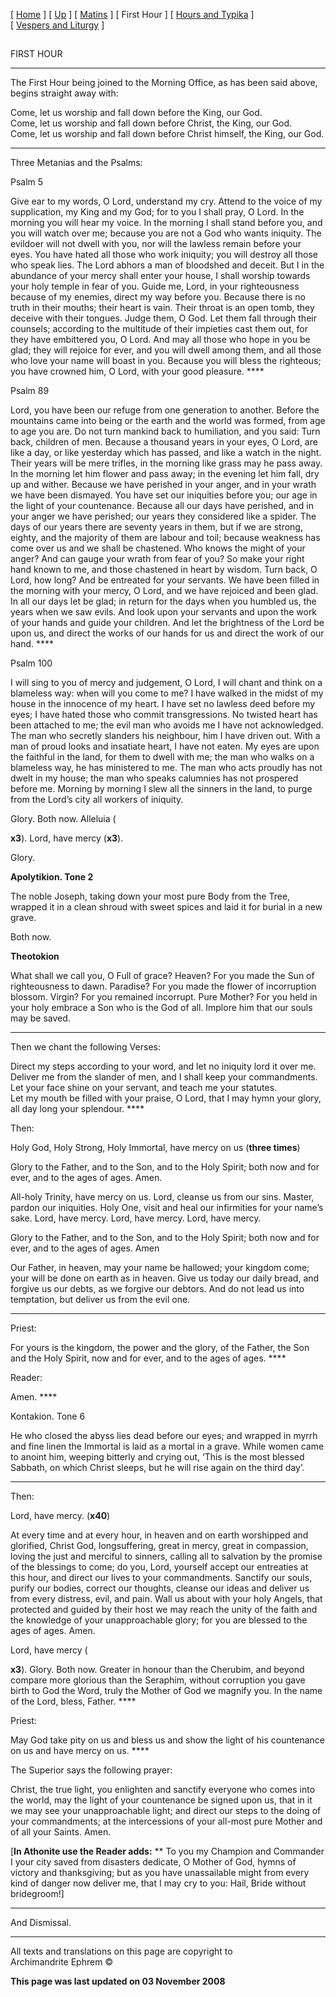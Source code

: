\[ [Home](index.md) \] \[ [Up](holy.md) \] \[ [Matins](HWSat-M.md) \]
\[ First Hour \] \[ [Hours and Typika](HWSat-Hrs.md) \]
\[ [Vespers and Liturgy](HWSat-V.md) \]

## 

FIRST HOUR

****

The First Hour being joined to the Morning Office, as has been said
above, begins straight away with:

Come, let us worship and fall down before the King, our God.  
Come, let us worship and fall down before Christ, the King, our God.  
Come, let us worship and fall down before Christ himself, the King, our
God.

****

Three Metanias and the Psalms:

Psalm 5  

Give ear to my words, O Lord, understand my cry. Attend to the voice of
my supplication, my King and my God; for to you I shall pray, O Lord. In
the morning you will hear my voice. In the morning I shall stand before
you, and you will watch over me; because you are not a God who wants
iniquity. The evildoer will not dwell with you, nor will the lawless
remain before your eyes. You have hated all those who work iniquity; you
will destroy all those who speak lies. The Lord abhors a man of
bloodshed and deceit. But I in the abundance of your mercy shall enter
your house, I shall worship towards your holy temple in fear of you.
Guide me, Lord, in your righteousness because of my enemies, direct my
way before you. Because there is no truth in their mouths; their heart
is vain. Their throat is an open tomb, they deceive with their tongues.
Judge them, O God. Let them fall through their counsels; according to
the multitude of their impieties cast them out, for they have embittered
you, O Lord. And may all those who hope in you be glad; they will
rejoice for ever, and you will dwell among them, and all those who love
your name will boast in you. Because you will bless the righteous; you
have crowned him, O Lord, with your good pleasure. ****

Psalm 89  

Lord, you have been our refuge from one generation to another. Before
the mountains came into being or the earth and the world was formed,
from age to age you are. Do not turn mankind back to humiliation, and
you said: Turn back, children of men. Because a thousand years in your
eyes, O Lord, are like a day, or like yesterday which has passed, and
like a watch in the night. Their years will be mere trifles, in the
morning like grass may he pass away. In the morning let him flower and
pass away; in the evening let him fall, dry up and wither. Because we
have perished in your anger, and in your wrath we have been dismayed.
You have set our iniquities before you; our age in the light of your
countenance. Because all our days have perished, and in your anger we
have perished; our years they considered like a spider. The days of our
years there are seventy years in them, but if we are strong, eighty, and
the majority of them are labour and toil; because weakness has come over
us and we shall be chastened. Who knows the might of your anger? And can
gauge your wrath from fear of you? So make your right hand known to me,
and those chastened in heart by wisdom. Turn back, O Lord, how long? And
be entreated for your servants. We have been filled in the morning with
your mercy, O Lord, and we have rejoiced and been glad. In all our days
let be glad; in return for the days when you humbled us, the years when
we saw evils. And look upon your servants and upon the work of your
hands and guide your children. And let the brightness of the Lord be
upon us, and direct the works of our hands for us and direct the work of
our hand. ****

Psalm 100  

I will sing to you of mercy and judgement, O Lord, I will chant and
think on a blameless way: when will you come to me? I have walked in the
midst of my house in the innocence of my heart. I have set no lawless
deed before my eyes; I have hated those who commit transgressions. No
twisted heart has been attached to me; the evil man who avoids me I have
not acknowledged. The man who secretly slanders his neighbour, him I
have driven out. With a man of proud looks and insatiate heart, I have
not eaten. My eyes are upon the faithful in the land, for them to dwell
with me; the man who walks on a blameless way, he has ministered to me.
The man who acts proudly has not dwelt in my house; the man who speaks
calumnies has not prospered before me. Morning by morning I slew all the
sinners in the land, to purge from the Lord’s city all workers of
iniquity.

Glory. Both now. Alleluia (

**x3**). Lord, have mercy (**x3**).

Glory.

**Apolytikion. Tone 2**

The noble Joseph, taking down your most pure Body from the Tree, wrapped
it in a clean shroud with sweet spices and laid it for burial in a new
grave.

Both now.

**Theotokion**

What shall we call you, O Full of grace? Heaven? For you made the Sun of
righteousness to dawn. Paradise? For you made the flower of incorruption
blossom. Virgin? For you remained incorrupt. Pure Mother? For you held
in your holy embrace a Son who is the God of all. Implore him that our
souls may be saved.

****

Then we chant the following Verses:

  
Direct my steps according to your word, and let no iniquity lord it over
me.  
Deliver me from the slander of men, and I shall keep your
commandments.  
Let your face shine on your servant, and teach me your statutes.  
Let my mouth be filled with your praise, O Lord, that I may hymn your
glory, all day long your splendour. ****

Then:

Holy God, Holy Strong, Holy Immortal, have mercy on us (**three times**)

Glory to the Father, and to the Son, and to the Holy Spirit; both now
and for ever, and to the ages of ages. Amen.

All-holy Trinity, have mercy on us. Lord, cleanse us from our sins.
Master, pardon our iniquities. Holy One, visit and heal our infirmities
for your name’s sake. Lord, have mercy. Lord, have mercy. Lord, have
mercy.

Glory to the Father, and to the Son, and to the Holy Spirit; both now
and for ever, and to the ages of ages. Amen

Our Father, in heaven, may your name be hallowed; your kingdom come;
your will be done on earth as in heaven. Give us today our daily bread,
and forgive us our debts, as we forgive our debtors. And do not lead us
into temptation, but deliver us from the evil one.

****

Priest:

For yours is the kingdom, the power and the glory, of the Father, the
Son and the Holy Spirit, now and for ever, and to the ages of ages. ****

Reader:

Amen. ****

Kontakion. Tone 6

He who closed the abyss lies dead before our eyes; and wrapped in myrrh
and fine linen the Immortal is laid as a mortal in a grave. While women
came to anoint him, weeping bitterly and crying out, ‘This is the most
blessed Sabbath, on which Christ sleeps, but he will rise again on the
third day’.

****

Then:

Lord, have mercy. (**x40**)

At every time and at every hour, in heaven and on earth worshipped and
glorified, Christ God, longsuffering, great in mercy, great in
compassion, loving the just and merciful to sinners, calling all to
salvation by the promise of the blessings to come; do you, Lord,
yourself accept our entreaties at this hour, and direct our lives to
your commandments. Sanctify our souls, purify our bodies, correct our
thoughts, cleanse our ideas and deliver us from every distress, evil,
and pain. Wall us about with your holy Angels, that protected and guided
by their host we may reach the unity of the faith and the knowledge of
your unapproachable glory; for you are blessed to the ages of ages.
Amen.

Lord, have mercy (

**x3**). Glory. Both now. Greater in honour than the Cherubim, and
beyond compare more glorious than the Seraphim, without corruption you
gave birth to God the Word, truly the Mother of God we magnify you. In
the name of the Lord, bless, Father. ****

Priest:

May God take pity on us and bless us and show the light of his
countenance on us and have mercy on us. ****

The Superior says the following prayer:

Christ, the true light, you enlighten and sanctify everyone who comes
into the world, may the light of your countenance be signed upon us,
that in it we may see your unapproachable light; and direct our steps to
the doing of your commandments; at the intercessions of your all-most
pure Mother and of all your Saints. Amen.

\[**In Athonite use the Reader adds:** ** To you my Champion and
Commander I your city saved from disasters dedicate, O Mother of God,
hymns of victory and thanksgiving; but as you have unassailable might
from every kind of danger now deliver me, that I may cry to you: Hail,
Bride without bridegroom\!\]

****

And Dismissal.

-----

All texts and translations on this page are copyright to  
Archimandrite Ephrem ©

**This page was last updated on 03 November 2008**

